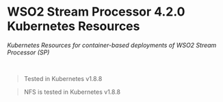 # WSO2 Stream Processor 4.2.0 Kubernetes Resources 

*Kubernetes Resources for container-based deployments of WSO2 Stream Processor (SP)*

<br>

> Tested in Kubernetes v1.8.8

> NFS is tested in Kubernetes v1.8.8
